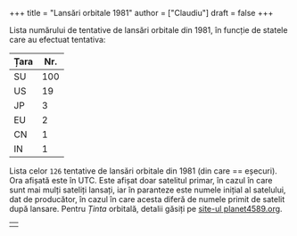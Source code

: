+++
title = "Lansări orbitale 1981"
author = ["Claudiu"]
draft = false
+++

Lista numărului de tentative de lansări orbitale din 1981, în funcție de statele care au efectuat tentativa:

| Țara | Nr. |
|------|-----|
| SU   | 100 |
| US   | 19  |
| JP   | 3   |
| EU   | 2   |
| CN   | 1   |
| IN   | 1   |

Lista celor `126` tentative de lansări orbitale din 1981 (din care == eșecuri). Ora afișată este în UTC. Este afișat doar satelitul primar, în cazul în care sunt mai mulți sateliți lansați, iar în paranteze este numele inițial al satelului, dat de producător, în cazul în care acesta diferă de numele primit de satelit după lansare. Pentru _Ținta_ orbitală, detalii găsiți pe [site-ul planet4589.org](https://planet4589.org/space/log/orbcat.html).

|  |
|--|
|  |